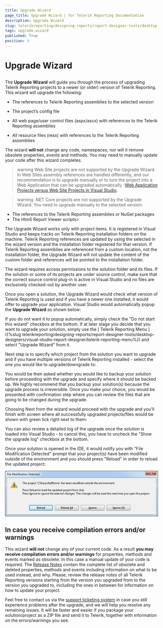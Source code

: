 ```yaml
---
title: Upgrade Wizard
page_title: Upgrade Wizard | for Telerik Reporting Documentation
description: Upgrade Wizard
slug: telerikreporting/designing-reports/report-designer-tools/desktop-designers/visual-studio-report-designer/upgrade-wizard
tags: upgrade,wizard
published: True
position: 3
---
```


# Upgrade Wizard



## 

The __Upgrade Wizard__ will guide you through the process of upgrading Telerik Reporting projects to a newer
          (or older) version of Telerik Reporting. This wizard will upgrade the following:
        

* The references to Telerik Reporting assemblies to the selected version

* The project’s config file

* All web page/user control files (aspx/ascx) with references to the Telerik Reporting assemblies

* All resource files (resx) with references to the Telerik Reporting assemblies

The wizard __will not__ change any code, namespaces, nor will it remove obsolete properties, events
          and methods. You may need to manually update your code after this wizard completes.
        

>warning Web Site projects are not supported by the Upgrade Wizard. In Web Sites assembly references are handled differently,
            and our recommendation is to upgrade manually or to turn the project into a Web Application that can be upgraded automatically -[Web Application Projects versus Web Site Projects in Visual Studio](https://msdn.microsoft.com/en-us/library/dd547590(v=vs.110).aspx).
>


>warning .NET Core projects are not supported by the Upgrade Wizard. You need to upgrade manually to the selected version:
>
* The references to the Telerik Reporting assemblies or NuGet packages
* The Htm5 Report Viewer scripts>


The Upgrade Wizard works only with project items. It is registered in Visual Studio and keeps tracks on Telerik Reporting installation folders on the machine.
          Telerik Reporting references are updated by using the selected in the wizard version and the installation folder registered for that version.
          If Telerik Reporting assemblies are referenced from a custom location, not the installation folder,
          the Upgrade Wizard will not update the content of the custom folder and references will be pointed to the installation folder.
        

The wizard requires access permissions to the solution folder and its files. If the solution or some of its projects are
          under source control, make sure that the correct source control plug-in is active in Visual Studio and no files are exclusively
          checked-out by another user.
        

Once you open a solution, the Upgrade Wizard would check what version of Telerik Reporting is used and if you have a newer one
          installed, it would offer to upgrade your application. Visual Studio would automatically popup the __Upgrade Wizard__
          as shown below:
        



If you do not want it to popup automatically, simply check the "Do not start this wizard" checkbox at the bottom. If at later
          stage you decide that you want to upgrade your solution, simply use the [
            Telerik
            Reporting Menu
          ]({%slug telerikreporting/designing-reports/report-designer-tools/desktop-designers/visual-studio-report-designer/telerik-reporting-menu%}) and select "Upgrade Wizard" from it.
        

Next step is to specify which project from the solution you want to upgrade and if you have multiple versions of Telerik Reporting
          installed - select the one you would like to upgrade/downgrade to:
        





You would be then asked whether you would like to backup your solution before proceeding with the upgrade and specify where it
          should be backed up. We highly recommend that you backup your solution(s) because the upgrade process is irreversible. Once you
          make your choice, you would be presented with confirmation step where you can review the files that are going to be changed
          during the upgrade.
        





Choosing Next from the wizard would proceed with the upgrade and you'll finish with screen where all
          successfully upgraded projects/files would be shown with green tick right next to them:
        



You can also review a detailed log of the upgrade once the solution is loaded into Visual Studio - to cancel this, you have to
          uncheck the "Show the upgrade log" checkbox at the bottom.
        

Once your solution is opened in the IDE, it would notify you with "File Modification Detected" prompt that your project(s) have
          been modified outside of the environment and you should press "Reload" in order to reload the updated project:
        

![](images/upgwiz5.png)

## In case you receive compilation errors and/or warnings

This wizard __will not__ change any of your current code. As a result __you may receive compilation
            errors and/or warnings__ for properties, methods and events marked as obsolete. In this case a manual update of your code
          is required. The [Release Notes](http://www.telerik.com/products/reporting/whats-new/release-history.aspx) contain the complete list of obsolete and deleted properties, methods and events including information
          on what to be used instead, and why. Please, review the release notes of all Telerik Reporting versions starting from the version you
          upgraded from to the version you upgraded to, including the ones in between for information on how to update your project.
        

Feel free to contact us via the [support ticketing system](http://www.telerik.com/account/support-tickets/available-support-list.aspx) in case you still experience problems after the upgrade, and we
          will help you resolve any remaining issues. It will be faster and easier if you package your solution/project as a ZIP file and
          send it to Telerik, together with information on the errors/warnings you see.
        
